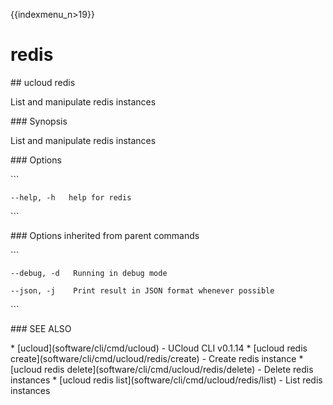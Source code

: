{{indexmenu_n>19}}

# redis

\#\# ucloud redis

List and manipulate redis instances

\#\#\# Synopsis

List and manipulate redis instances

\#\#\# Options

\`\`\`

``` 
--help, -h   help for redis 
```

\`\`\`

\#\#\# Options inherited from parent commands

\`\`\`

``` 
--debug, -d   Running in debug mode 
```

``` 
--json, -j    Print result in JSON format whenever possible 
```

\`\`\`

\#\#\# SEE ALSO

\* \[ucloud\](software/cli/cmd/ucloud) - UCloud CLI v0.1.14 \* \[ucloud
redis create\](software/cli/cmd/ucloud/redis/create) - Create redis
instance \* \[ucloud redis
delete\](software/cli/cmd/ucloud/redis/delete) - Delete redis instances
\* \[ucloud redis list\](software/cli/cmd/ucloud/redis/list) - List
redis instances
